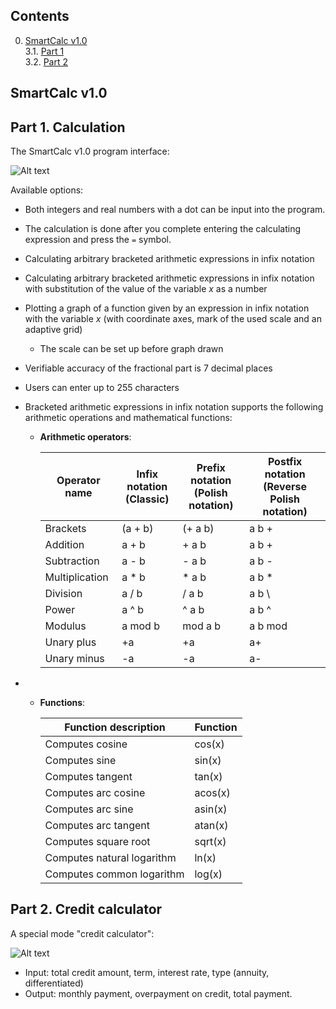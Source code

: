 ## Contents

0. [SmartCalc v1.0](#smartcalc-v1.0) \
   3.1. [Part 1](#part-1-implementation-of-smartcalc-v10)  
   3.2. [Part 2](#part-2-credit-calculator)  


## SmartCalc v1.0

## Part 1. Calculation

The SmartCalc v1.0 program interface:

![Alt text](main_menu.png)

Available options:
- Both integers and real numbers with a dot can be input into the program.
- The calculation is done after you complete entering the calculating expression and press the `=` symbol.
- Calculating arbitrary bracketed arithmetic expressions in infix notation
- Calculating arbitrary bracketed arithmetic expressions in infix notation with substitution of the value of the variable _x_ as a number
- Plotting a graph of a function given by an expression in infix notation with the variable _x_ (with coordinate axes, mark of the used scale and an adaptive grid)
    - The scale can be set up before graph drawn
- Verifiable accuracy of the fractional part is 7 decimal places
- Users can enter up to 255 characters
- Bracketed arithmetic expressions in infix notation supports the following arithmetic operations and mathematical functions:
    - **Arithmetic operators**:

      | Operator name | Infix notation <br /> (Classic) | Prefix notation <br /> (Polish notation) |  Postfix notation <br /> (Reverse Polish notation) |
      | --------- | ------ | ------ | ------ |
      | Brackets | (a + b) | (+ a b) | a b + |
      | Addition | a + b | + a b | a b + |
      | Subtraction | a - b | - a b | a b - |
      | Multiplication | a * b | * a b | a b * |
      | Division | a / b | / a b | a b \ |
      | Power | a ^ b | ^ a b | a b ^ |
      | Modulus | a mod b | mod a b | a b mod |
      | Unary plus | +a | +a | a+ |
      | Unary minus | -a | -a | a- |

-
    - **Functions**:
  
      | Function description | Function |
      | ------ | ------ |
      | Computes cosine | cos(x) |
      | Computes sine | sin(x) |
      | Computes tangent | tan(x) |
      | Computes arc cosine | acos(x) |
      | Computes arc sine | asin(x) |
      | Computes arc tangent | atan(x) |
      | Computes square root | sqrt(x) |
      | Computes natural logarithm | ln(x) |
      | Computes common logarithm | log(x) |


## Part 2. Credit calculator

A special mode "credit calculator":

![Alt text](credit_view.png)

- Input: total credit amount, term, interest rate, type (annuity, differentiated)
- Output: monthly payment, overpayment on credit, total payment.